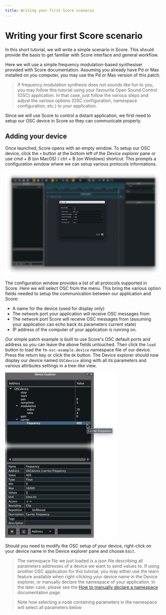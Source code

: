 ```yaml
---
title: Writing your first Score scenario
---
```


# Writing your first Score scenario

In this short tutorial, we will write a simple scenario in Score. This should provide the basis to get familiar with Score interface and general workflow.

Here we will use a simple frequency modulation-based synthesiser provided with Score documentation. Assuming you already have Pd or Max installed on you computer, you may use the Pd or Max version of this patch.

> If frequency modulation synthesis does not sounds like fun to you, you may follow this tutorial using your favourite Open Sound Control (OSC) application. In that case, just follow the various steps and adjust the various options (OSC configuration, namespace configuration, etc.) to your application.

Since we will use Score to control a distant application, we first need to setup our OSC device in Score so they can communicate properly.

## Adding your device

Once launched, Score opens with an empty window. To setup our OSC device, click the `+` button at the bottom left of the *Device explorer* pane or use <span class="kb">cmd + B</span> (on MacOS) / <span class="kb">ctrl + B</span> (on Windows) shortcut. This prompts a configuration window where we can setup various protocols informations.

![Protocol setup window](../images/adding_osc_device.png)

The configuration window provides a list of all protocols supported in Score. Here we will select OSC from the menu. This bring the various option fields needed to setup the communication between our application and Score:

* A name for the device (used for display only)
* The network port your application will receive OSC messages from
* The network port Score will receive OSC messages from (assuming your application can echo back its parameters current state)
* IP address of the computer of your application is running on.

Our simple patch example is built to use Score's OSC default ports and address so you can leave the above fields untouched. Then click the `load` button to load the `fm-osc-example.device` namespace file of our device. Press the <span class="kb">return</span> key or click the `OK` button. The Device explorer should now display our device named `OSCdevice` along with all its parameters and various attributes settings in a tree-like view.

![OSCdevice tree view](../images/osc_device.png)

Should you need to modify the OSC setup of your device, right-click on your device name in the Device explorer pane and choose `Edit`.

> The namespace file we just loaded is a json file describing all parameters addresses of a device we want to send values to. If using another OSC application for this tutorial, you may either use the learn feature available when right-clicking your device name in the Device explorer, or manually declare the namespace of your application. In the later case, please see the [How to manually declare a namespace](../howtos/manual_namespace_setup.md) documentation page.



> Note how selecting a node containing parameters in the namespace will select all parameters below

## 